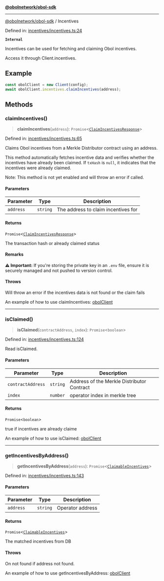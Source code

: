 [**@obolnetwork/obol-sdk**](../index.md)

***

[@obolnetwork/obol-sdk](../index.md) / Incentives

Defined in: [incentives/incentives.ts:24](https://github.com/ObolNetwork/obol-sdk/blob/d77f4594233f658ddb52882926187420144e316d/src/incentives/incentives.ts#L24)

**`Internal`**

Incentives can be used for fetching and claiming Obol incentives.

 Access it through Client.incentives.

## Example

```ts
const obolClient = new Client(config);
await obolClient.incentives.claimIncentives(address);
```

## Methods

### claimIncentives()

> **claimIncentives**(`address`): `Promise`\<[`ClaimIncentivesResponse`](../type-aliases/ClaimIncentivesResponse.md)\>

Defined in: [incentives/incentives.ts:65](https://github.com/ObolNetwork/obol-sdk/blob/d77f4594233f658ddb52882926187420144e316d/src/incentives/incentives.ts#L65)

Claims Obol incentives from a Merkle Distributor contract using an address.

This method automatically fetches incentive data and verifies whether the incentives have already been claimed.
If `txHash` is `null`, it indicates that the incentives were already claimed.

Note: This method is not yet enabled and will throw an error if called.

#### Parameters

| Parameter | Type | Description |
| ------ | ------ | ------ |
| `address` | `string` | The address to claim incentives for |

#### Returns

`Promise`\<[`ClaimIncentivesResponse`](../type-aliases/ClaimIncentivesResponse.md)\>

The transaction hash or already claimed status

#### Remarks

**⚠️ Important:**  If you're storing the private key in an `.env` file, ensure it is securely managed
and not pushed to version control.

#### Throws

Will throw an error if the incentives data is not found or the claim fails

An example of how to use claimIncentives:
[obolClient](https://github.com/ObolNetwork/obol-sdk-examples/blob/main/TS-Example/index.ts#L281)

***

### isClaimed()

> **isClaimed**(`contractAddress`, `index`): `Promise`\<`boolean`\>

Defined in: [incentives/incentives.ts:124](https://github.com/ObolNetwork/obol-sdk/blob/d77f4594233f658ddb52882926187420144e316d/src/incentives/incentives.ts#L124)

Read isClaimed.

#### Parameters

| Parameter | Type | Description |
| ------ | ------ | ------ |
| `contractAddress` | `string` | Address of the Merkle Distributor Contract |
| `index` | `number` | operator index in merkle tree |

#### Returns

`Promise`\<`boolean`\>

true if incentives are already claime

An example of how to use isClaimed:
[obolClient](https://github.com/ObolNetwork/obol-sdk-examples/blob/main/TS-Example/index.ts#L266)

***

### getIncentivesByAddress()

> **getIncentivesByAddress**(`address`): `Promise`\<[`ClaimableIncentives`](../type-aliases/ClaimableIncentives.md)\>

Defined in: [incentives/incentives.ts:143](https://github.com/ObolNetwork/obol-sdk/blob/d77f4594233f658ddb52882926187420144e316d/src/incentives/incentives.ts#L143)

#### Parameters

| Parameter | Type | Description |
| ------ | ------ | ------ |
| `address` | `string` | Operator address |

#### Returns

`Promise`\<[`ClaimableIncentives`](../type-aliases/ClaimableIncentives.md)\>

The matched incentives from DB

#### Throws

On not found if address not found.

An example of how to use getIncentivesByAddress:
[obolClient](https://github.com/ObolNetwork/obol-sdk-examples/blob/main/TS-Example/index.ts#L250)
